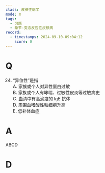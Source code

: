 ```yaml
---
class: 皮肤性病学
mode: X
tags:
  - 习题
  - 章节-变态反应性皮肤病
record:
  - timestamps: 2024-09-10-09:04:12
    score: 0
---
```


# Q
24. “异位性”是指  
A. 家族或个人对异性蛋白过敏  
B. 家族或个人有哮喘、过敏性皮炎等过敏病史  
C. 血清中有高滴度的 IgE 抗体  
D. 周围血嗜酸性粒细胞升高  
E. 低补体血症  
# A
ABCD
# D

